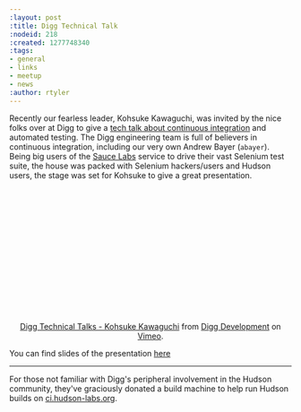 ```yaml
---
:layout: post
:title: Digg Technical Talk
:nodeid: 218
:created: 1277748340
:tags:
- general
- links
- meetup
- news
:author: rtyler
---
```

Recently our fearless leader, Kohsuke Kawaguchi, was invited by the nice folks over at Digg to give a [tech talk about continuous integration](https://about.digg.com/blog/digg-technical-talks-kohsuke-kawaguchi) and automated testing. The Digg engineering team is full of believers in continuous integration, including our very own Andrew Bayer (`abayer`). Being big users of the <a id="aptureLink_mtfp40hfVE" href="https://twitter.com/saucelabs">Sauce Labs</a> service to drive their vast Selenium test suite, the house was packed with Selenium hackers/users and Hudson users, the stage was set for Kohsuke to give a great presentation.

<center>
<object width="400" height="225"><param name="allowfullscreen" value="true" /><param name="allowscriptaccess" value="always" /><param name="movie" value="https://vimeo.com/moogaloop.swf?clip_id=12859357&amp;server=vimeo.com&amp;show_title=1&amp;show_byline=1&amp;show_portrait=0&amp;color=&amp;fullscreen=1" /><embed src="https://vimeo.com/moogaloop.swf?clip_id=12859357&amp;server=vimeo.com&amp;show_title=1&amp;show_byline=1&amp;show_portrait=0&amp;color=&amp;fullscreen=1" type="application/x-shockwave-flash" allowfullscreen="true" allowscriptaccess="always" width="400" height="225"></embed></object><p><a href="https://vimeo.com/12859357">Digg Technical Talks - Kohsuke Kawaguchi</a> from <a href="https://vimeo.com/digg">Digg Development</a> on <a href="https://vimeo.com">Vimeo</a>.</p>
</center>

You can find slides of the presentation [here](https://about.digg.com/files/HudsonDigg.ppt)
<!--break-->
----

For those not familiar with Digg's peripheral involvement in the Hudson community, they've graciously donated a build machine to help run Hudson builds on [ci.hudson-labs.org](https://ci.hudson-labs.org/).
